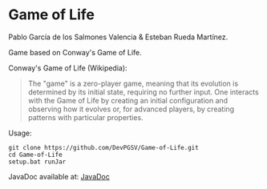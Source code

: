 # Game of Life

Pablo García de los Salmones Valencia & Esteban Rueda Martínez.
 
Game based on Conway's Game of Life.

Conway's Game of Life (Wikipedia):
>The "game" is a zero-player game, meaning that its evolution is determined by its initial state, requiring no further input. One interacts with the Game of Life by creating an initial configuration and observing how it evolves or, for advanced players, by creating patterns with particular properties.


Usage:

```batch
git clone https://github.com/DevPGSV/Game-of-Life.git
cd Game-of-Life
setup.bat runJar
```


JavaDoc available at: [JavaDoc](http://devpgsv.github.io/Game-of-Life/)
